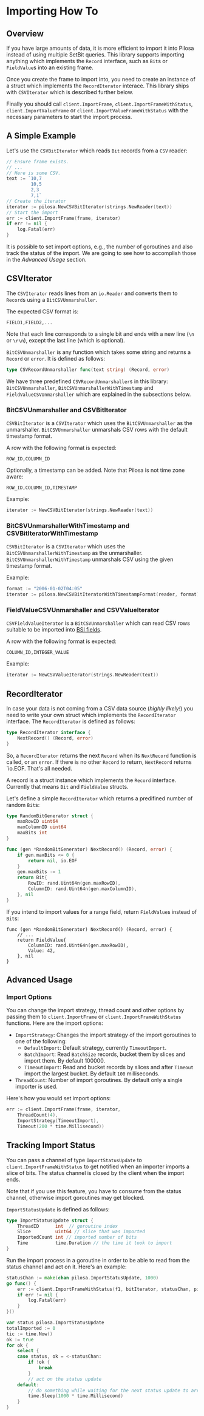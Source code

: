 # Importing How To

## Overview

If you have large amounts of data, it is more efficient to import it into Pilosa instead of using multiple SetBit queries. This library supports importing anything which implements the `Record` interface, such as `Bit`s or `FieldValue`s into an existing frame.

Once you create the frame to import into, you need to create an instance of a struct which implements the `RecordIterator` interace. This library ships with `CSVIterator` which is described further below.

Finally you should call `client.ImportFrame`, `client.ImportFrameWithStatus`, `client.ImportValueFrame` or `client.ImportValueFrameWithStatus` with the necessary parameters to start the import process.

## A Simple Example

Let's use the `CSVBitIterator` which reads `Bit` records from a `CSV` reader:
```go
// Ensure frame exists.
// ...
// Here is some CSV.
text := `10,7
         10,5
         2,3
         7,1`
// Create the iterator
iterator := pilosa.NewCSVBitIterator(strings.NewReader(text))
// Start the import
err := client.ImportFrame(frame, iterator)
if err != nil {
	log.Fatal(err)
}
```

It is possible to set import options, e.g., the number of goroutines and also track the status of the import. We are going to see how to accomplish those in the *Advanced Usage* section.

## CSVIterator

The `CSVIterator` reads lines from an `io.Reader` and converts them to `Record`s using a `BitCSVUnmarshaller`.

The expected CSV format is:
```
FIELD1,FIELD2,...
```

Note that each line corresponds to a single bit and ends with a new line (`\n` or `\r\n`), except the last line (which is optional).

`BitCSVUnmarshaller` is any function which takes some string and returns a `Record` or `error`. It is defined as follows:
```go
type CSVRecordUnmarshaller func(text string) (Record, error)
```

We have three predefined `CSVRecordUnmarshaller`s in this library: `BitCSVUnmarshaller`, `BitCSVUnmarshallerWithTimestamp` and `FieldValueCSVUnmarshaller` which are explained in the subsections below.

### BitCSVUnmarshaller and CSVBitIterator

`CSVBitIterator` is a `CSVIterator` which uses the `BitCSVUnmarshaller` as the unmarshaller. `BitCSVUnmarshaller` unmarshals CSV rows with the default timestamp format.

A row with the following format is expected:
```
ROW_ID,COLUMN_ID
```

Optionally, a timestamp can be added. Note that Pilosa is not time zone aware:
```
ROW_ID,COLUMN_ID,TIMESTAMP
```

Example:
```go
iterator := NewCSVBitIterator(strings.NewReader(text))
```

### BitCSVUnmarshallerWithTimestamp and CSVBitIteratorWithTimestamp

`CSVBitIterator` is a `CSVIterator` which uses the `BitCSVUnmarshallerWithTimestamp` as the unmarshaller. `BitCSVUnmarshallerWithTimestamp` unmarshals CSV using the given timestamp format.

Example:
```go
format := "2006-01-02T04:05"
iterator := pilosa.NewCSVBitIteratorWithTimestampFormat(reader, format)
```

### FieldValueCSVUnmarshaller and CSVValueIterator

`CSVFieldValueIterator` is a `BitCSVUnmarshaller` which can read CSV rows suitable to be imported into [BSI fields](https://www.pilosa.com/docs/latest/data-model/#bsi-range-encoding).

A row with the following format is expected:
```
COLUMN_ID,INTEGER_VALUE
```

Example:
```go
iterator := NewCSVValueIterator(strings.NewReader(text))
```

## RecordIterator

In case your data is not coming from a CSV data source (*highly likely!*) you need to write your own struct which implements the `RecordIterator` interface. The `RecordIterator` is defined as follows:
```go
type RecordIterator interface {
	NextRecord() (Record, error)
}
```
So, a `RecordIterator` returns the next `Record` when its `NextRecord` function is called, or an `error`. If there is no other `Record` to return, `NextRecord` returns `io.EOF. That's all needed.

A record is a struct instance which implements the `Record` interface. Currently that means `Bit` and `FieldValue` structs.

Let's define a simple `RecordIterator` which returns a predifined number of random `Bit`s:
```go
type RandomBitGenerator struct {
	maxRowID uint64
	maxColumnID uint64
	maxBits int
}

func (gen *RandomBitGenerator) NextRecord() (Record, error) {
	if gen.maxBits <= 0 {
		return nil, io.EOF
	}
	gen.maxBits -= 1
	return Bit{
		RowID: rand.Uint64n(gen.maxRowID),
		ColumnID: rand.Uint64n(gen.maxColumnID),
	}, nil
}
```

If you intend to import values for a range field, return `FieldValue`s instead of `Bit`s:
```
func (gen *RandomBitGenerator) NextRecord() (Record, error) {
	// ...
	return FieldValue{
		ColumnID: rand.Uint64n(gen.maxRowID),
		Value: 42,
	}, nil
}
```

## Advanced Usage

### Import Options

You can change the import strategy, thread count and other options by passing them to `client.ImportFrame` or `client.ImportFrameWithStatus` functions. Here are the import options:
* `ImportStrategy`: Changes the import strategy of the import goroutines to one of the following:
	* `DefaultImport`: Default strategy, currently `TimeoutImport`.
	* `BatchImport`: Read `BatchSize` records, bucket them by slices and import them. By default 100000.
	* `TimeoutImport`: Read and bucket records by slices and after `Timeout` import the largest bucket. By default `100` milliseconds.
* `ThreadCount`: Number of import goroutines. By default only a single importer is used.

Here's how you would set import options:
```go
err := client.ImportFrame(frame, iterator,
	ThreadCount(4),
	ImportStrategy(TimeoutImport),
	Timeout(200 * time.Millisecond))
```

## Tracking Import Status

You can pass a channel of type `ImportStatusUpdate` to `client.ImportFrameWithStatus` to get notified when an importer imports a slice of bits. The status channel is closed by the client when the import 
ends.

Note that if you use this feature, you have to consume from the status channel, otherwise import goroutines may get blocked.

`ImportStatusUpdate` is defined as follows:
```go
type ImportStatusUpdate struct {
	ThreadID      int  // goroutine index
	Slice         uint64 // slice that was imported
	ImportedCount int // imported number of bits
	Time          time.Duration // the time it took to import
}
```

Run the import process in a goroutine in order to be able to read from the status channel and act on it. Here's an example:
```go
statusChan := make(chan pilosa.ImportStatusUpdate, 1000)
go func() {
	err := client.ImportFrameWithStatus(f1, bitIterator, statusChan, pilosa.ThreadCount(2))
	if err != nil {
		log.Fatal(err)
	}
}()

var status pilosa.ImportStatusUpdate
totalImported := 0
tic := time.Now()
ok := true
for ok {
	select {
	case status, ok = <-statusChan:
		if !ok {
			break
		}
		// act on the status update
	default:
		// do something while waiting for the next status update to arrive.
		time.Sleep(1000 * time.Millisecond)
	}
}
```
